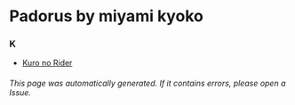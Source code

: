 # Padorus by miyami kyoko

### K
* [Kuro no Rider](https://github.com/shadow578/Project-Padoru/blob/master/table-of-contents/characters/KuronoRider.md)

###### This page was automatically generated. If it contains errors, please open a Issue.
